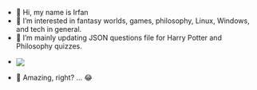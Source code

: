 - 👋 Hi, my name is Irfan <br>
- 👀 I’m interested in fantasy worlds, games, philosophy, Linux, Windows, and tech in general. <br>
- 🌱 I’m mainly updating JSON questions file for Harry Potter and Philosophy quizzes. <br>


<!---
- 📫 How to reach me | You can find me on Twitter @irfanthegrey 👋👍


irfankurtagic/irfankurtagic is a ✨ special ✨ repository because its `README.md` (this file) appears on your GitHub profile.
You can click the Preview link to take a look at your changes.

-->
- <p><a href="https://github.com/anuraghazra/github-readme-stats">
  <img align="center" src="https://github-readme-stats.vercel.app/api?username=irfankurtagic&show_icons=true&theme=transparent" />
</a></p>

- 🤯 Amazing, right? … 😂
